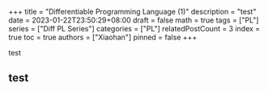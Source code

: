 +++
title = "Differentiable Programming Language (1)"
description = "test"
date = 2023-01-22T23:50:29+08:00
draft = false
math = true
tags = ["PL"]
series = ["Diff PL Series"]
categories = ["PL"]
relatedPostCount = 3
index = true
toc = true
authors = ["Xiaohan"]
pinned = false
+++

test

<!--more-->

## test

